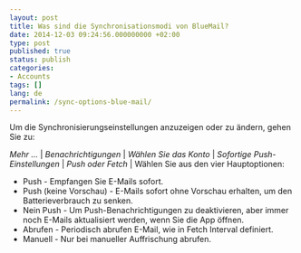 ```yaml
---
layout: post
title: Was sind die Synchronisationsmodi von BlueMail?
date: 2014-12-03 09:24:56.000000000 +02:00
type: post
published: true
status: publish
categories:
- Accounts
tags: []
lang: de
permalink: /sync-options-blue-mail/
---
```


Um die Synchronisierungseinstellungen anzuzeigen oder zu ändern, gehen Sie zu:

*Mehr ...* \| *Benachrichtigungen* \| *Wählen Sie das Konto* \| *Sofortige Push-Einstellungen* \| *Push oder Fetch* \| Wählen Sie aus den vier Hauptoptionen:

* Push - Empfangen Sie E-Mails sofort.
* Push (keine Vorschau) - E-Mails sofort ohne Vorschau erhalten, um den Batterieverbrauch zu senken.
* Nein Push - Um Push-Benachrichtigungen zu deaktivieren, aber immer noch E-Mails aktualisiert werden, wenn Sie die App öffnen.
* Abrufen - Periodisch abrufen E-Mail, wie in Fetch Interval definiert.
* Manuell - Nur bei manueller Auffrischung abrufen.
